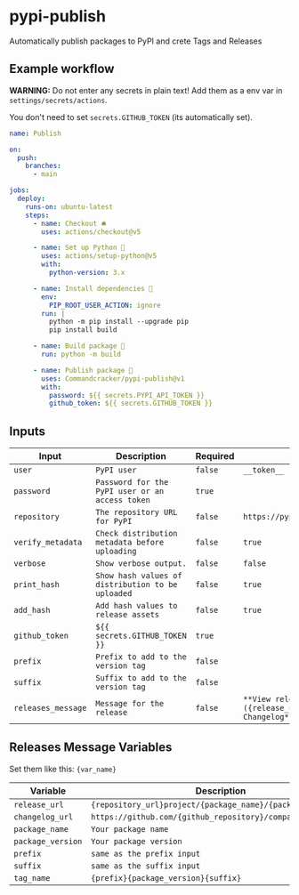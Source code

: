 # pypi-publish

Automatically publish packages to PyPI and crete Tags and Releases

## Example workflow

**WARNING:** Do not enter any secrets in plain text! Add them as a env var in `settings/secrets/actions`.

You don't need to set `secrets.GITHUB_TOKEN` (its automatically set).

```yml
name: Publish

on:
  push:
    branches:
      - main

jobs:
  deploy:
    runs-on: ubuntu-latest
    steps:
      - name: Checkout 🛎️
        uses: actions/checkout@v5

      - name: Set up Python 🧰
        uses: actions/setup-python@v5
        with:
          python-version: 3.x

      - name: Install dependencies 🧰
        env:
          PIP_ROOT_USER_ACTION: ignore
        run: |
          python -m pip install --upgrade pip
          pip install build

      - name: Build package 🔨
        run: python -m build

      - name: Publish package 🚀
        uses: Commandcracker/pypi-publish@v1
        with:
          password: ${{ secrets.PYPI_API_TOKEN }}
          github_token: ${{ secrets.GITHUB_TOKEN }}
```

## Inputs

| Input              | Description                                       | Required | Default                                                                            |
|--------------------|---------------------------------------------------|----------|------------------------------------------------------------------------------------|
| `user`             | `PyPI user`                                       | `false`  | `__token__`                                                                        |
| `password`         | `Password for the PyPI user or an access token`   | `true`   |                                                                                    |
| `repository`       | `The repository URL for PyPI`                     | `false`  | `https://pypi.python.org/pypi`                                                     |
| `verify_metadata`  | `Check distribution metadata before uploading`    | `false`  | `true`                                                                             |
| `verbose`          | `Show verbose output.`                            | `false`  | `false`                                                                            |
| `print_hash`       | `Show hash values of distribution to be uploaded` | `false`  | `true`                                                                             |
| `add_hash`         | `Add hash values to release assets`               | `false`  | `true`                                                                             |
| `github_token`     | `${{ secrets.GITHUB_TOKEN }}`                     | `true`   |                                                                                    |
| `prefix`           | `Prefix to add to the version tag`                | `false`  |                                                                                    |
| `suffix`           | `Suffix to add to the version tag`                | `false`  |                                                                                    |
| `releases_message` | `Message for the release`                         | `false`  | `**View releases at**: [PyPI]({release_url})\n**Full Changelog**: {changelog_url}` |

## Releases Message Variables

Set them like this: `{var_name}`

| Variable          | Description                                                 |
|-------------------|-------------------------------------------------------------|
| `release_url`     | `{repository_url}project/{package_name}/{package_version}/` |
| `changelog_url`   | `https://github.com/{github_repository}/compare/?...?`      |
| `package_name`    | `Your package name`                                         |
| `package_version` | `Your package version`                                      |
| `prefix`          | `same as the prefix input`                                  |
| `suffix`          | `same as the suffix input`                                  |
| `tag_name`        | `{prefix}{package_version}{suffix}`                         |
